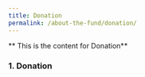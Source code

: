 ```yaml
---
title: Donation
permalink: /about-the-fund/donation/
---
```


** This is the content for Donation**  


### 1. Donation
